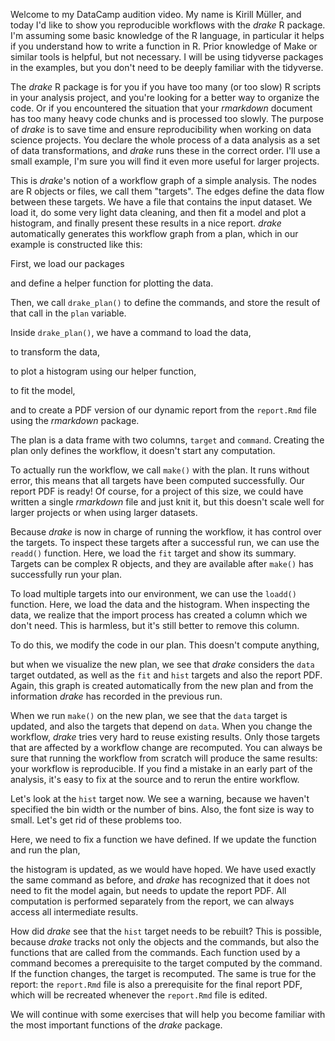 Welcome to my DataCamp audition video. My name is Kirill Müller, and today I'd like to show you reproducible workflows with the *drake* R package. I'm assuming some basic knowledge of the R language, in particular it helps if you understand how to write a function in R. Prior knowledge of Make or similar tools is helpful, but not necessary. I will be using tidyverse packages in the examples, but you don't need to be deeply familiar with the tidyverse.

The *drake* R package is for you if you have too many (or too slow) R scripts in your analysis project, and you're looking for a better way to organize the code. Or if you encountered the situation that your *rmarkdown* document has too many heavy code chunks and is processed too slowly. The purpose of *drake* is to save time and ensure reproducibility when working on data science projects. You declare the whole process of a data analysis as a set of data transformations, and *drake* runs these in the correct order. I'll use a small example, I'm sure you will find it even more useful for larger projects.

This is *drake*'s notion of a workflow graph of a simple analysis. The nodes are R objects or files, we call them "targets". The edges define the data flow between these targets. We have a file that contains the input dataset. We load it, do some very light data cleaning, and then fit a model and plot a histogram, and finally present these results in a nice report. *drake* automatically generates this workflow graph from a plan, which in our example is constructed like this:

First, we load our packages

and define a helper function for plotting the data.

Then, we call `drake_plan()` to define the commands, and store the result of that call in the `plan` variable.

Inside `drake_plan()`, we have a command to load the data,

to transform the data,

to plot a histogram using our helper function,

to fit the model,

and to create a PDF version of our dynamic report from the `report.Rmd` file using the *rmarkdown* package.

The plan is a data frame with two columns, `target` and `command`. Creating the plan only defines the workflow, it doesn't start any computation.

To actually run the workflow, we call `make()` with the plan. It runs without error, this means that all targets have been computed successfully. Our report PDF is ready! Of course, for a project of this size, we could have written a single *rmarkdown* file and just knit it, but this doesn't scale well for larger projects or when using larger datasets.

Because *drake* is now in charge of running the workflow, it has control over the targets. To inspect these targets after a successful run, we can use the `readd()` function. Here, we load the `fit` target and show its summary. Targets can be complex R objects, and they are available after `make()` has successfully run your plan.

To load multiple targets into our environment, we can use the `loadd()` function. Here, we load the data and the histogram. When inspecting the data, we realize that the import process has created a column which we don't need. This is harmless, but it's still better to remove this column.

To do this, we modify the code in our plan. This doesn't compute anything,

but when we visualize the new plan, we see that *drake* considers the `data` target outdated, as well as the `fit` and `hist` targets and also the report PDF. Again, this graph is created automatically from the new plan and from the information *drake* has recorded in the previous run.

When we run `make()` on the new plan, we see that the `data` target is updated, and also the targets that depend on `data`. When you change the workflow, *drake* tries very hard to reuse existing results. Only those targets that are affected by a workflow change are recomputed. You can always be sure that running the workflow from scratch will produce the same results: your workflow is reproducible. If you find a mistake in an early part of the analysis, it's easy to fix at the source and to rerun the entire workflow.

Let's look at the `hist` target now. We see a warning, because we haven't specified the bin width or the number of bins. Also, the font size is way to small. Let's get rid of these problems too.

Here, we need to fix a function we have defined. If we update the function and run the plan,

the histogram is updated, as we would have hoped. We have used exactly the same command as before, and *drake* has recognized that it does not need to fit the model again, but needs to update the report PDF. All computation is performed separately from the report, we can always access all intermediate results.

How did *drake* see that the `hist` target needs to be rebuilt? This is possible, because *drake* tracks not only the objects and the commands, but also the functions that are called from the commands. Each function used by a command becomes a prerequisite to the target computed by the command. If the function changes, the target is recomputed. The same is true for the report: the `report.Rmd` file is also a prerequisite for the final report PDF, which will be recreated whenever the `report.Rmd` file is edited.

We will continue with some exercises that will help you become familiar with the most important functions of the *drake* package.
